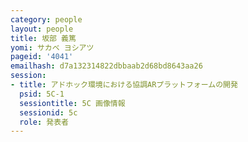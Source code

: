 ```yaml
---
category: people
layout: people
title: 坂部 義篤
yomi: サカベ ヨシアツ
pageid: '4041'
emailhash: d7a132314822dbbaab2d68bd8643aa26
session:
- title: アドホック環境における協調ARプラットフォームの開発
  psid: 5C-1
  sessiontitle: 5C 画像情報
  sessionid: 5c
  role: 発表者
---
```

